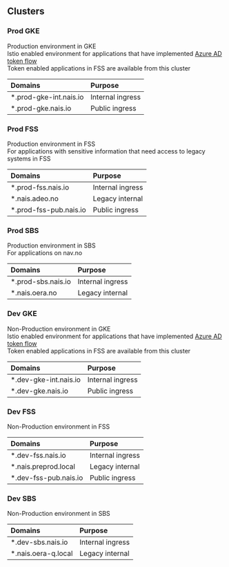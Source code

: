 ## Clusters

### Prod GKE
Production environment in GKE   
Istio enabled environment for applications that have implemented [Azure AD token flow](/content/authnz/)   
Token enabled applications in FSS are available from this cluster

| Domains                    | Purpose            |
| :------------------------- | :----------------- |
| *.prod-gke-int.nais.io     | Internal ingress   |
| *.prod-gke.nais.io         | Public ingress     |

### Prod FSS
Production environment in FSS   
For applications with sensitive information that need access to legacy systems in FSS

| Domains                    | Purpose            |
| :------------------------- | :----------------- |
| *.prod-fss.nais.io         | Internal ingress   |
| *.nais.adeo.no             | Legacy internal    |
| *.prod-fss-pub.nais.io     | Public ingress     |

### Prod SBS
Production environment in SBS   
For applications on nav.no

| Domains                    | Purpose            |
| :------------------------- | :----------------- |
| *.prod-sbs.nais.io         | Internal ingress   |
| *.nais.oera.no             | Legacy internal    |

### Dev GKE
Non-Production environment in GKE   
Istio enabled environment for applications that have implemented [Azure AD token flow](/content/authnz/)   
Token enabled applications in FSS are available from this cluster

| Domains                    | Purpose            |
| :------------------------- | :----------------- |
| *.dev-gke-int.nais.io      | Internal ingress   |
| *.dev-gke.nais.io          | Public ingress     |

### Dev FSS
Non-Production environment in FSS   

| Domains                    | Purpose            |
| :------------------------- | :----------------- |
| *.dev-fss.nais.io          | Internal ingress   |
| *.nais.preprod.local       | Legacy internal    |
| *.dev-fss-pub.nais.io      | Public ingress     |

### Dev SBS
Non-Production environment in SBS   

| Domains                    | Purpose            |
| :------------------------- | :----------------- |
| *.dev-sbs.nais.io          | Internal ingress   |
| *.nais.oera-q.local        | Legacy internal    |
